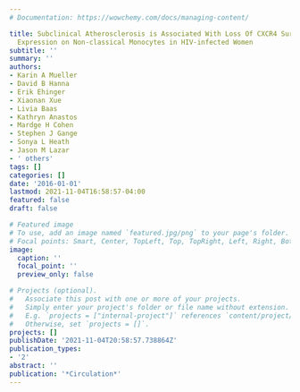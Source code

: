```yaml
---
# Documentation: https://wowchemy.com/docs/managing-content/

title: Subclinical Atherosclerosis is Associated With Loss Of CXCR4 Surface Marker
  Expression on Non-classical Monocytes in HIV-infected Women
subtitle: ''
summary: ''
authors:
- Karin A Mueller
- David B Hanna
- Erik Ehinger
- Xiaonan Xue
- Livia Baas
- Kathryn Anastos
- Mardge H Cohen
- Stephen J Gange
- Sonya L Heath
- Jason M Lazar
- ' others'
tags: []
categories: []
date: '2016-01-01'
lastmod: 2021-11-04T16:58:57-04:00
featured: false
draft: false

# Featured image
# To use, add an image named `featured.jpg/png` to your page's folder.
# Focal points: Smart, Center, TopLeft, Top, TopRight, Left, Right, BottomLeft, Bottom, BottomRight.
image:
  caption: ''
  focal_point: ''
  preview_only: false

# Projects (optional).
#   Associate this post with one or more of your projects.
#   Simply enter your project's folder or file name without extension.
#   E.g. `projects = ["internal-project"]` references `content/project/deep-learning/index.md`.
#   Otherwise, set `projects = []`.
projects: []
publishDate: '2021-11-04T20:58:57.738864Z'
publication_types:
- '2'
abstract: ''
publication: '*Circulation*'
---
```

